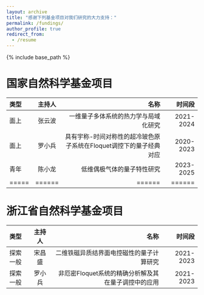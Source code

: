 ```yaml
---
layout: archive
title: "感谢下列基金项目对我们研究的大力支持："
permalink: /fundings/
author_profile: true
redirect_from:
  - /resume
---
```


{% include base_path %}

国家自然科学基金项目
======

| 类型 | 主持人 | 名称 | 时间段 | 
|:--------|:-------:|--------:|--------:|
| 面上 | 张云波 | 一维量子多体系统的热力学与局域化研究  | 2021-2024 |
| 面上 | 罗小兵 | 具有宇称-时间对称性的超冷玻色原子系统在Floquet调控下的量子经典对应  | 2020-2023 |
| 青年 | 陈小龙 |    低维偶极气体的量子特性研究       | 2023-2025  |
|=====|======|======|======|



浙江省自然科学基金项目
======

| 类型 | 主持人 | 名称 | 时间段 | 
|:--------|:-------:|--------:|--------:|
| 探索一般 | 宋昌盛 | 二维铁磁异质结界面电控磁性的量子计算研究  | 2021-2023 |
| 探索一般 | 罗小兵 | 非厄密Floquet系统的精确分析解及其在量子调控中的应用  | 2021-2023 |
